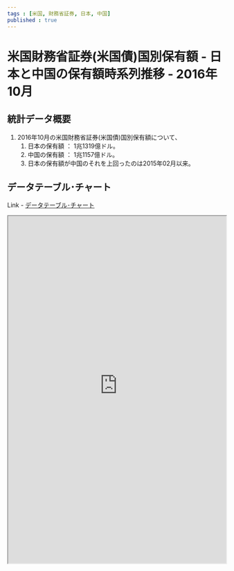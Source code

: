 ```yaml
--- 
tags : [米国, 財務省証券, 日本, 中国] 
published : true
---
```

# 米国財務省証券(米国債)国別保有額 - 日本と中国の保有額時系列推移 - 2016年10月
## 統計データ概要

1. 2016年10月の米国財務省証券(米国債)国別保有額について、 
	1. 日本の保有額 ： 1兆1319億ドル。
	1. 中国の保有額 ： 1兆1157億ドル。
	1. 日本の保有額が中国のそれを上回ったのは2015年02月以来。
	
## データテーブル･チャート
Link - [データテーブル･チャート](http://knowledgevault.saecanet.com/charts/am-consulting.co.jp-MajorForeignHoldersUSTreasury.html)
<iframe src="http://knowledgevault.saecanet.com/charts/am-consulting.co.jp-MajorForeignHoldersUSTreasury.html" width="100%" height="800px"></iframe>
